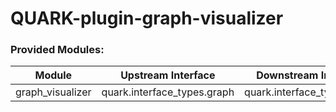 # QUARK-plugin-graph-visualizer


### Provided Modules:

| Module | Upstream Interface                | Downstream Interface        |
|--------|-----------------------------------| --------------------------- |
| graph_visualizer  | quark.interface_types.graph | quark.interface_types.graph |
